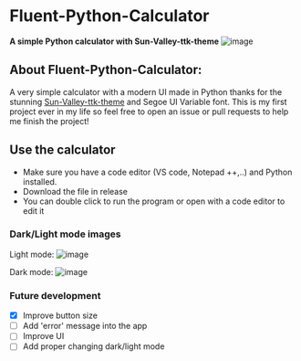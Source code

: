 # Fluent-Python-Calculator
**A simple Python calculator with Sun-Valley-ttk-theme**
![image](https://user-images.githubusercontent.com/86362423/151513477-16dd98f6-c532-4dca-bb61-685c9fc303e6.png)
  
## About Fluent-Python-Calculator:
  A very simple calculator with a modern UI made in Python thanks for the stunning [Sun-Valley-ttk-theme](https://github.com/rdbende/Sun-Valley-ttk-theme) and Segoe UI Variable font. This is my first project ever in my life so feel free to open an issue or pull requests to help me finish the project!
  
## Use the calculator
- Make sure you have a code editor (VS code, Notepad ++,..) and Python installed.   
- Download the file in release
- You can double click to run the program or open with a code editor to edit it


### Dark/Light mode images 
Light mode:
![image](https://user-images.githubusercontent.com/86362423/151521951-a37fca34-93d2-4afd-b7fb-0e96afd12c70.png)


Dark mode:
![image](https://user-images.githubusercontent.com/86362423/151522188-8bb2fb0f-1fb8-4ee7-b0b3-119e00d7d663.png)

 
### Future development
 - [X] Improve button size
 - [ ] Add 'error' message into the app
 - [ ] Improve UI
 - [ ] Add proper changing dark/light mode
